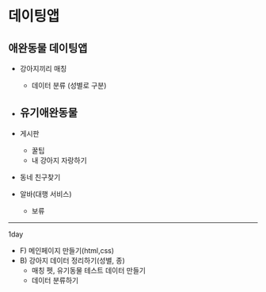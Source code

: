 # 데이팅앱

## 애완동물 데이팅앱
- 강아지끼리 매칭
  - 데이터 분류 (성별로 구분)
- 유기애완동물
  - 
- 게시판
  - 꿀팁
  - 내 강아지 자랑하기


- 동네 친구찾기
- 알바(대행 서비스)
  - 보류

-----
1day
- F) 메인페이지 만들기(html,css)
- B) 강아지 데이터 정리하기(성별, 종)
  - 매칭 펫, 유기동물 테스트 데이터 만들기
  - 데이터 분류하기


